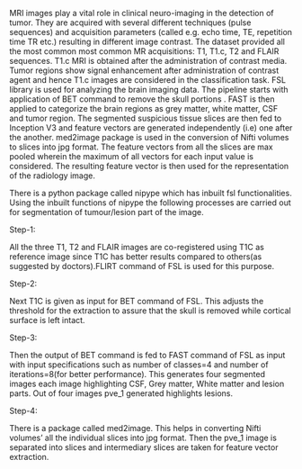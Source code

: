 MRI images play a vital role in clinical neuro-imaging in the detection of tumor. They are acquired with several different techniques (pulse sequences) and acquisition parameters (called e.g. echo time, TE, repetition time TR etc.) resulting in different image contrast. The dataset provided all the most common  most common MR acquisitions: T1, T1.c, T2 and FLAIR sequences. T1.c MRI is obtained after the administration of contrast media. Tumor regions show signal enhancement after administration of contrast agent and hence T1.c images are considered in the classification task. FSL library is used for analyzing the brain imaging data. The pipeline starts with application of BET command to remove the skull portions . FAST is then applied to categorize the brain regions as grey matter, white matter, CSF and tumor region. The segmented suspicious tissue slices are then fed to Inception V3 and feature vectors are generated independently (i.e) one after the another. med2image package is used in the  conversion of Nifti volumes to slices into jpg format. The feature vectors from all the slices are max pooled wherein the maximum of all vectors for each input value is considered. The resulting feature vector is then used for the representation of the radiology image. 


There is a python package called nipype which has inbuilt fsl functionalities. Using the inbuilt functions of nipype the following processes are carried out for segmentation of tumour/lesion part of the image.

Step-1:

All the three T1, T2 and FLAIR images are co-registered using T1C as reference image since T1C has better results compared to others(as suggested by doctors).FLIRT command of FSL is used for this purpose.

Step-2:

Next T1C is given as input for BET command of FSL. This adjusts the threshold for the extraction to assure that the skull is removed while cortical surface is left intact.

Step-3:

Then the output of BET command is fed to FAST command of FSL as input with input specifications such as number of classes=4 and number of iterations=8(for better performance). This generates four segmented images each image highlighting CSF, Grey matter, White matter and lesion parts. Out of four images pve_1 generated highlights lesions.

Step-4:

There is a package called med2image. This helps in converting Nifti volumes’ all the individual slices into jpg format. Then the pve_1 image is separated into slices and intermediary slices are taken for feature vector extraction.
